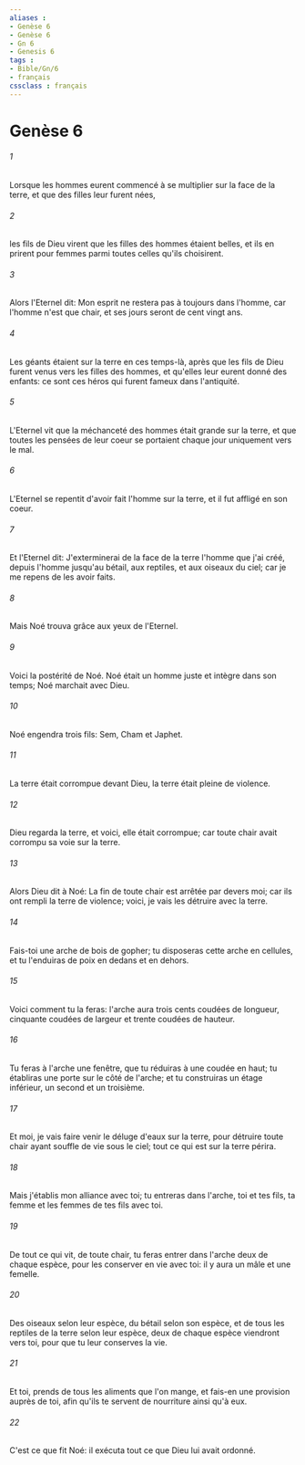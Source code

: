 ```yaml
---
aliases : 
- Genèse 6
- Genèse 6
- Gn 6
- Genesis 6
tags : 
- Bible/Gn/6
- français
cssclass : français
---
```


# Genèse 6

###### 1
Lorsque les hommes eurent commencé à se multiplier sur la face de la terre, et que des filles leur furent nées,
###### 2
les fils de Dieu virent que les filles des hommes étaient belles, et ils en prirent pour femmes parmi toutes celles qu'ils choisirent.
###### 3
Alors l'Eternel dit: Mon esprit ne restera pas à toujours dans l'homme, car l'homme n'est que chair, et ses jours seront de cent vingt ans.
###### 4
Les géants étaient sur la terre en ces temps-là, après que les fils de Dieu furent venus vers les filles des hommes, et qu'elles leur eurent donné des enfants: ce sont ces héros qui furent fameux dans l'antiquité.
###### 5
L'Eternel vit que la méchanceté des hommes était grande sur la terre, et que toutes les pensées de leur coeur se portaient chaque jour uniquement vers le mal.
###### 6
L'Eternel se repentit d'avoir fait l'homme sur la terre, et il fut affligé en son coeur.
###### 7
Et l'Eternel dit: J'exterminerai de la face de la terre l'homme que j'ai créé, depuis l'homme jusqu'au bétail, aux reptiles, et aux oiseaux du ciel; car je me repens de les avoir faits.
###### 8
Mais Noé trouva grâce aux yeux de l'Eternel.
###### 9
Voici la postérité de Noé. Noé était un homme juste et intègre dans son temps; Noé marchait avec Dieu.
###### 10
Noé engendra trois fils: Sem, Cham et Japhet.
###### 11
La terre était corrompue devant Dieu, la terre était pleine de violence.
###### 12
Dieu regarda la terre, et voici, elle était corrompue; car toute chair avait corrompu sa voie sur la terre.
###### 13
Alors Dieu dit à Noé: La fin de toute chair est arrêtée par devers moi; car ils ont rempli la terre de violence; voici, je vais les détruire avec la terre.
###### 14
Fais-toi une arche de bois de gopher; tu disposeras cette arche en cellules, et tu l'enduiras de poix en dedans et en dehors.
###### 15
Voici comment tu la feras: l'arche aura trois cents coudées de longueur, cinquante coudées de largeur et trente coudées de hauteur.
###### 16
Tu feras à l'arche une fenêtre, que tu réduiras à une coudée en haut; tu établiras une porte sur le côté de l'arche; et tu construiras un étage inférieur, un second et un troisième.
###### 17
Et moi, je vais faire venir le déluge d'eaux sur la terre, pour détruire toute chair ayant souffle de vie sous le ciel; tout ce qui est sur la terre périra.
###### 18
Mais j'établis mon alliance avec toi; tu entreras dans l'arche, toi et tes fils, ta femme et les femmes de tes fils avec toi.
###### 19
De tout ce qui vit, de toute chair, tu feras entrer dans l'arche deux de chaque espèce, pour les conserver en vie avec toi: il y aura un mâle et une femelle.
###### 20
Des oiseaux selon leur espèce, du bétail selon son espèce, et de tous les reptiles de la terre selon leur espèce, deux de chaque espèce viendront vers toi, pour que tu leur conserves la vie.
###### 21
Et toi, prends de tous les aliments que l'on mange, et fais-en une provision auprès de toi, afin qu'ils te servent de nourriture ainsi qu'à eux.
###### 22
C'est ce que fit Noé: il exécuta tout ce que Dieu lui avait ordonné.
